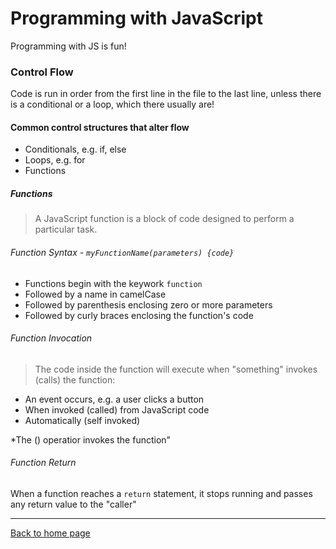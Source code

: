 # Programming with JavaScript
Programming with JS is fun!

### Control Flow

Code is run in order from the first line in the file to the last line, unless there is a conditional or a loop, which there usually are!

#### Common control structures that alter flow

- Conditionals, e.g. if, else
- Loops, e.g. for
- Functions


##### Functions
> A JavaScript function is a block of code designed to perform a particular task.

###### Function Syntax - `myFunctionName(parameters) {code}`

- Functions begin with the keywork `function`
- Followed by a name in camelCase
- Followed by parenthesis enclosing zero or more parameters
- Followed by curly braces enclosing the function's code

###### Function Invocation

>The code inside the function will execute when "something" invokes (calls) the function:

- An event occurs, e.g. a user clicks a button
- When invoked (called) from JavaScript code
- Automatically (self invoked)

*The () operatior invokes the function"

###### Function Return

When a function reaches a `return` statement, it stops running and passes any return value to the "caller"

---

[Back to home page](index.md)